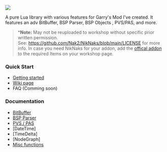 ![](https://raw.githubusercontent.com/Nak2/NikNaks/main/assets/banner.png)

 A pure Lua library with various features for Garry's Mod I've created.
 It features an adv BitBuffer, BSP Parser, BSP Objects , PVS/PAS, and more.
 
>***Note:** May not be reuploaded to workshop without specific prior written permission.<br>
See: https://github.com/Nak2/NikNaks/blob/main/LICENSE for more info.
In case you need NikNaks for your addon, add the [offical addon](https://steamcommunity.com/sharedfiles/filedetails/?id=2861839844) to the required Items on your workshop page.

### Quick Start

* [Getting started](https://github.com/Nak2/NikNaks/wiki/Getting-started)
* [Wiki page](https://github.com/Nak2/NikNaks/wiki)
* FAQ (Comming soon)

### Documentation

* [BitBuffer](https://github.com/Nak2/NikNaks/wiki/BitBuffer)
* [BSP Parser](https://github.com/Nak2/NikNaks/wiki/BSP-Parser)
* [PVS / PAS](https://github.com/Nak2/NikNaks/wiki/PVS-and-PAS)
* [DateTime]
* [TimeDelta]
* [NodeGraph]
* [Misc functions]()
